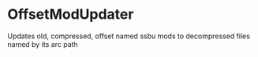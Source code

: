 # OffsetModUpdater
Updates old, compressed, offset named ssbu mods to decompressed files named by its arc path
